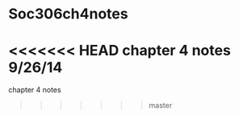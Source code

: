 Soc306ch4notes
==============

<<<<<<< HEAD
chapter 4 notes 9/26/14
=======
chapter 4 notes
>>>>>>> master
